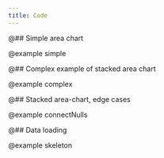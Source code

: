 ```yaml
---
title: Code
---
```


@## Simple area chart

@example simple

@## Complex example of stacked area chart

@example complex

@## Stacked area-chart, edge cases

@example connectNulls

@## Data loading

@example skeleton
